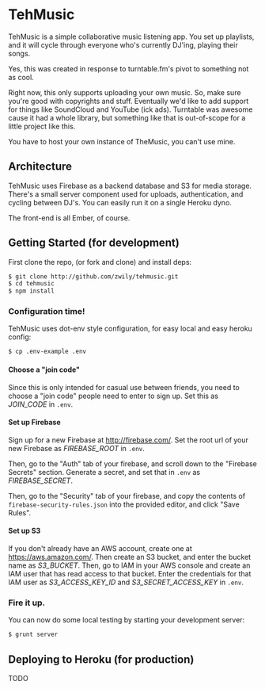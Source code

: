 # TehMusic

TehMusic is a simple collaborative music listening app. You set up
playlists, and it will cycle through everyone who's currently DJ'ing,
playing their songs.

Yes, this was created in response to turntable.fm's pivot to something
not as cool.

Right now, this only supports uploading your own music. So, make sure
you're good with copyrights and stuff. Eventually we'd like to add
support for things like SoundCloud and YouTube (ick ads). Turntable was
awesome cause it had a whole library, but something like that is
out-of-scope for a little project like this.

You have to host your own instance of TheMusic, you can't use mine.

## Architecture

TehMusic uses Firebase as a backend database and S3 for media storage.
There's a small server component used for uploads, authentication, and
cycling between DJ's. You can easily run it on a single Heroku dyno.

The front-end is all Ember, of course.

## Getting Started (for development)

First clone the repo, (or fork and clone) and install deps:

```bash
$ git clone http://github.com/zwily/tehmusic.git
$ cd tehmusic
$ npm install
```

### Configuration time!

TehMusic uses dot-env style configuration, for easy local and easy
heroku config:

```bash
$ cp .env-example .env
```

#### Choose a "join code"

Since this is only intended for casual use between friends, you need to
choose a "join code" people need to enter to sign up. Set this as
*JOIN_CODE* in `.env`.

#### Set up Firebase

Sign up for a new Firebase at http://firebase.com/. Set the root url of
your new Firebase as *FIREBASE_ROOT* in `.env`.

Then, go to the "Auth" tab of your firebase, and scroll down to the
"Firebase Secrets" section. Generate a secret, and set that in `.env` as
*FIREBASE_SECRET*.

Then, go to the "Security" tab of your firebase, and copy the contents
of `firebase-security-rules.json` into the provided editor, and click
"Save Rules".

#### Set up S3

If you don't already have an AWS account, create one at
https://aws.amazon.com/. Then create an S3 bucket, and enter the bucket
name as *S3_BUCKET*. Then, go to IAM in your AWS console and create an
IAM user that has read access to that bucket. Enter the credentials for
that IAM user as *S3_ACCESS_KEY_ID* and *S3_SECRET_ACCESS_KEY* in `.env`.

### Fire it up.

You can now do some local testing by starting your development server:

```bash
$ grunt server
```

## Deploying to Heroku (for production)

TODO

